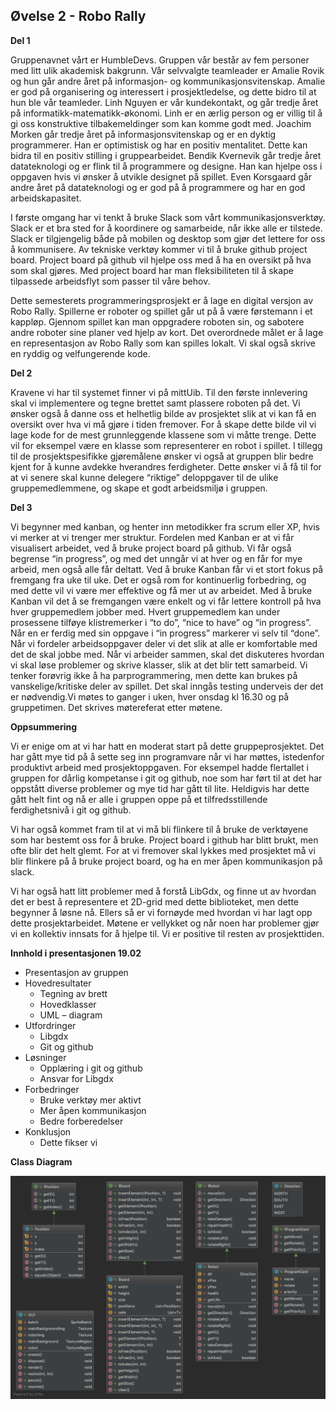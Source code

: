 ## Øvelse 2 - Robo Rally

**Del 1**

Gruppenavnet vårt er HumbleDevs. Gruppen vår består av fem personer med litt ulik akademisk bakgrunn.
Vår selvvalgte teamleader er Amalie Rovik og hun går andre året på  informasjon- og kommunikasjonsvitenskap.
Amalie er god på organisering og interessert i prosjektledelse, og dette bidro til at  hun ble vår teamleder.
Linh Nguyen er vår kundekontakt, og går tredje året på informatikk-matematikk-økonomi. Linh er en ærlig person og
er villig til å gi oss konstruktive tilbakemeldinger som kan komme godt med. Joachim Morken går tredje året på 
informasjonsvitenskap og er en dyktig programmerer. Han er optimistisk og har en positiv mentalitet. 
Dette kan bidra til en positiv stilling i gruppearbeidet. Bendik Kvernevik går tredje året datateknologi
og er flink til å programmere og designe. Han kan hjelpe oss i oppgaven hvis vi ønsker å utvikle designet
på  spillet. Even Korsgaard går andre året på datateknologi og er god på å programmere og har en god arbeidskapasitet. 

I første omgang har vi tenkt å bruke Slack som vårt kommunikasjonsverktøy. Slack er et bra sted for å koordinere og
samarbeide, når ikke alle er tilstede. Slack er tilgjengelig både på mobilen og desktop som gjør det lettere for oss å
kommunisere.  Av tekniske verktøy kommer vi til å bruke github project board.  Project board på github vil hjelpe oss
med å ha en oversikt på hva som skal gjøres.  Med project board har man fleksibiliteten til å skape tilpassede
arbeidsflyt som passer til våre behov. 

Dette semesterets programmeringsprosjekt er å lage en digital versjon av Robo Rally. Spillerne er roboter og spillet
går ut på å være førstemann i et kappløp. Gjennom spillet kan man oppgradere roboten sin, og sabotere andre roboter
sine planer ved hjelp av kort. Det overordnede målet er å lage en representasjon av Robo Rally som kan spilles lokalt.
Vi skal også skrive en ryddig og velfungerende kode.

**Del 2**

Kravene vi har til systemet finner vi på mittUib. 
Til den første innlevering skal vi implementere og tegne brettet samt plassere roboten på det.
Vi ønsker også å danne oss et helhetlig bilde av prosjektet slik at vi kan få en oversikt over
hva vi må gjøre i tiden fremover. For å skape dette bilde vil vi lage kode for de mest grunnleggende klassene
som vi måtte trenge. Dette vil for eksempel være en klasse som representerer en robot i spillet. 
I tillegg til de prosjektspesifikke gjøremålene ønsker vi også at gruppen blir bedre kjent for å kunne avdekke
hverandres ferdigheter. Dette ønsker vi å få til for at vi senere skal kunne delegere “riktige” deloppgaver til
de ulike gruppemedlemmene, og skape et godt arbeidsmiljø i gruppen.

 
**Del 3**

Vi begynner med kanban, og henter inn metodikker fra scrum eller XP, hvis vi merker at vi trenger mer struktur.
Fordelen med Kanban er at vi får visualisert arbeidet, ved å bruke project board på github. Vi får også begrense
“in progress”, og med det unngår vi at hver og en får for mye arbeid, men også alle får deltatt. Ved å bruke Kanban
får  vi et stort fokus på fremgang fra uke til uke. Det er også rom for kontinuerlig forbedring, og med dette vil vi
være mer effektive og få mer ut av arbeidet. Med å bruke Kanban vil det å se fremgangen være enkelt og vi får
lettere kontroll på hva hver gruppemedlem jobber med. Hvert gruppemedlem kan under prosessene tilføye klistremerker
i “to do”, “nice to have” og “in progress”. Når en er ferdig med sin oppgave i “in progress” markerer vi selv til
“done”. Når vi fordeler arbeidsoppgaver deler vi det slik at alle er komfortable med det de skal jobbe med.
Når vi arbeider sammen, skal det diskuteres hvordan vi skal løse problemer og skrive klasser, slik at det blir tett
samarbeid. Vi tenker forøvrig ikke å ha parprogrammering, men dette kan brukes på vanskelige/kritiske deler av spillet.
Det skal inngås testing underveis der det er nødvendig.Vi møtes to ganger  i uken, hver onsdag kl 16.30 og
på gruppetimen.
Det skrives møtereferat etter møtene.

**Oppsummering**

Vi er enige om at vi har hatt en moderat start på dette gruppeprosjektet. Det har gått mye tid på å sette seg inn 
programvare når vi har møttes, istedenfor produktivt arbeid med prosjektoppgaven. For eksempel hadde flertallet i 
gruppen for dårlig kompetanse i git og github, noe som har ført til at det har oppstått diverse problemer og mye tid 
har gått til lite. Heldigvis har dette gått helt fint og nå er alle i gruppen oppe på et tilfredsstillende 
ferdighetsnivå i git og github.

Vi har også kommet fram til at vi må bli flinkere til å bruke de verktøyene som har bestemt oss for å bruke. 
Project board i github har blitt brukt, men ofte blir det helt glemt. 
For at vi fremover skal lykkes med prosjektet må vi blir flinkere på å bruke project board, og ha en mer åpen 
kommunikasjon på slack.

Vi har også hatt litt problemer med å forstå LibGdx, og finne ut av hvordan det er best å representere et 2D-grid med 
dette biblioteket, men dette begynner å løsne nå.
Ellers så er vi fornøyde med hvordan vi har lagt opp dette prosjektarbeidet. Møtene er vellykket og når noen har 
problemer gjør vi en kollektiv innsats for å hjelpe til. Vi er positive til resten av prosjekttiden.


**Innhold i presentasjonen 19.02**

* Presentasjon av gruppen
* Hovedresultater
    * Tegning av brett
    * Hovedklasser
    * UML – diagram
* Utfordringer
    * Libgdx
    * Git og github
* Løsninger
	* Opplæring i git og github
	* Ansvar for Libgdx
* Forbedringer
	* Bruke verktøy mer aktivt
	* Mer åpen kommunikasjon
	* Bedre forberedelser
* Konklusjon
	* Dette fikser vi


**Class Diagram**

![Class diagram first iteration](../classDiagrams/classDiagramIteration1.png)
